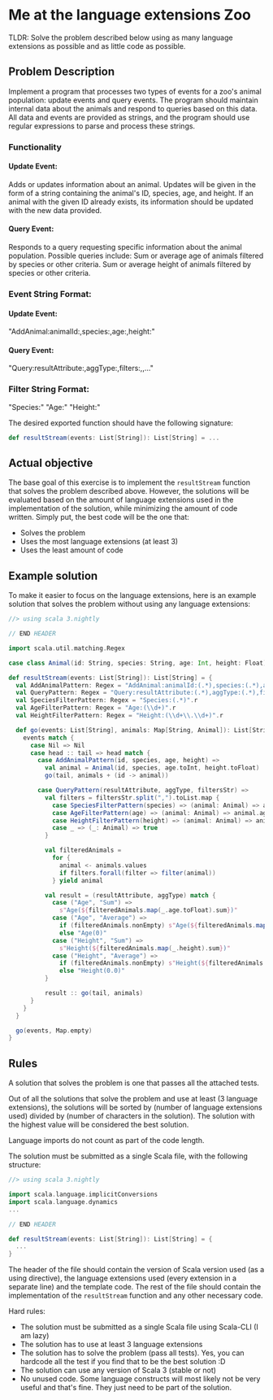 # Me at the language extensions Zoo

TLDR: Solve the problem described below using as many language extensions as possible and as little code as possible.

## Problem Description
Implement a program that processes two types of events for a zoo's animal population: update events and query events. The program should maintain internal data about the animals and respond to queries based on this data. All data and events are provided as strings, and the program should use regular expressions to parse and process these strings.

### Functionality

#### Update Event:

Adds or updates information about an animal.
Updates will be given in the form of a string containing the animal's ID, species, age, and height.
If an animal with the given ID already exists, its information should be updated with the new data provided.

#### Query Event:

Responds to a query requesting specific information about the animal population.
Possible queries include:
Sum or average age of animals filtered by species or other criteria.
Sum or average height of animals filtered by species or other criteria.

### Event String Format:

#### Update Event:

"AddAnimal:animalId:<id>,species:<species>,age:<age>,height:<height>"

#### Query Event:

"Query:resultAttribute:<attribute>,aggType:<aggregation>,filters:<filter1>,<filter2>,..."

### Filter String Format:
"Species:<species>"
"Age:<age>"
"Height:<height>"

The desired exported function should have the following signature:

```scala
def resultStream(events: List[String]): List[String] = ...
```

## Actual objective

The base goal of this exercise is to implement the `resultStream` function that solves the problem described above.
However, the solutions will be evaluated based on the amount of language extensions used in the implementation of the solution, while minimizing the amount of code written. Simply put, the best code will be the one that:
- Solves the problem
- Uses the most language extensions (at least 3)
- Uses the least amount of code

## Example solution

To make it easier to focus on the language extensions, here is an example solution that solves the problem without using any language extensions:

```scala
//> using scala 3.nightly

// END HEADER

import scala.util.matching.Regex

case class Animal(id: String, species: String, age: Int, height: Float)

def resultStream(events: List[String]): List[String] = {
  val AddAnimalPattern: Regex = "AddAnimal:animalId:(.*),species:(.*),age:(\\d+),height:(\\d+\\.\\d+)".r
  val QueryPattern: Regex = "Query:resultAttribute:(.*),aggType:(.*),filters:(.*)".r
  val SpeciesFilterPattern: Regex = "Species:(.*)".r
  val AgeFilterPattern: Regex = "Age:(\\d+)".r
  val HeightFilterPattern: Regex = "Height:(\\d+\\.\\d+)".r

  def go(events: List[String], animals: Map[String, Animal]): List[String] = {
    events match {
      case Nil => Nil
      case head :: tail => head match {
        case AddAnimalPattern(id, species, age, height) =>
          val animal = Animal(id, species, age.toInt, height.toFloat)
          go(tail, animals + (id -> animal))

        case QueryPattern(resultAttribute, aggType, filtersStr) =>
          val filters = filtersStr.split(",").toList.map {
            case SpeciesFilterPattern(species) => (animal: Animal) => animal.species == species
            case AgeFilterPattern(age) => (animal: Animal) => animal.age == age.toInt
            case HeightFilterPattern(height) => (animal: Animal) => animal.height == height.toFloat
            case _ => (_: Animal) => true
          }

          val filteredAnimals =
            for {
              animal <- animals.values
              if filters.forall(filter => filter(animal))
            } yield animal

          val result = (resultAttribute, aggType) match {
            case ("Age", "Sum") =>
              s"Age(${filteredAnimals.map(_.age.toFloat).sum})"
            case ("Age", "Average") =>
              if (filteredAnimals.nonEmpty) s"Age(${filteredAnimals.map(_.age.toFloat).sum / filteredAnimals.size})"
              else "Age(0)"
            case ("Height", "Sum") =>
              s"Height(${filteredAnimals.map(_.height).sum})"
            case ("Height", "Average") =>
              if (filteredAnimals.nonEmpty) s"Height(${filteredAnimals.map(_.height).sum / filteredAnimals.size})"
              else "Height(0.0)"
          }

          result :: go(tail, animals)
      }
    }
  }

  go(events, Map.empty)
}
```

## Rules

A solution that solves the problem is one that passes all the attached tests.

Out of all the solutions that solve the problem and use at least (3 language extensions), the solutions will be sorted by (number of language extensions used) divided by (number of characters in the solution). The solution with the highest value will be considered the best solution.

Language imports do not count as part of the code length.

The solution must be submitted as a single Scala file, with the following structure:

```scala
//> using scala 3.nightly

import scala.language.implicitConversions
import scala.language.dynamics
...

// END HEADER

def resultStream(events: List[String]): List[String] = {
  ...
}
```

The header of the file should contain the version of Scala version used (as a using directive), the language extensions used (every extension in a separate line) and the template code. The rest of the file should contain the implementation of the `resultStream` function and any other necessary code.

Hard rules:
- The solution must be submitted as a single Scala file using Scala-CLI (I am lazy)
- The solution has to use at least 3 language extensions
- The solution has to solve the problem (pass all tests). Yes, you can hardcode all the test if you find that to be the best solution :D
- The solution can use any version of Scala 3 (stable or not)
- No unused code. Some language constructs will most likely not be very useful and that's fine. They just need to be part of the solution.
